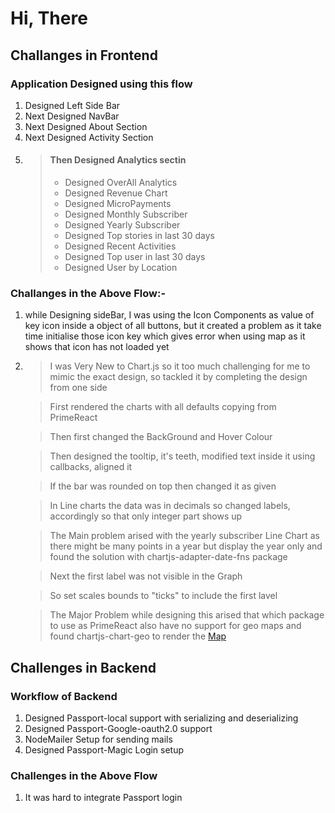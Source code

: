 # Hi, There

## Challanges in Frontend

### Application Designed using this flow
1. Designed Left Side Bar
2. Next Designed NavBar
3. Next Designed About Section
4. Next Designed Activity Section
5. > #### Then Designed Analytics sectin
   > * Designed OverAll Analytics
   > * Designed Revenue Chart
   > * Designed MicroPayments
   > * Designed Monthly Subscriber
   > * Designed Yearly Subscriber
   > * Designed Top stories in last 30 days
   > * Designed Recent Activities
   > * Designed Top user in last 30 days
   > * Designed User by Location


### Challanges in the Above Flow:-
1. while Designing sideBar, I was using the Icon Components as value of key icon inside a object of all buttons, but it created a problem as it take time initialise those icon key which gives error when using map as it shows that icon has not loaded yet

5. > I was Very New to Chart.js so it too much challenging for me to mimic the exact design, so tackled it by completing the design from one side

    >First rendered the charts with all defaults copying from PrimeReact

    > Then first changed the BackGround and Hover Colour

    > Then designed the tooltip, it's teeth, modified text inside it using callbacks, aligned it

    >If the bar was rounded on top then changed it as given

    >In Line charts the data was in decimals so changed labels, accordingly so that only integer part shows up 

    >The Main problem arised with the yearly subscriber Line Chart as there might be many points in a year but display the year only and found the solution with chartjs-adapter-date-fns package

    >Next the first label was not visible in the Graph

    >So set scales bounds to "ticks" to include the first lavel

    >The Major Problem while designing this arised that which package to use as PrimeReact also have no support for geo maps and found chartjs-chart-geo to render the <a href="./app/components/analytics/userbyLocation.jsx">Map </a>



## Challenges in Backend

### Workflow of Backend
1. Designed Passport-local support with serializing and deserializing
2. Designed Passport-Google-oauth2.0 support
3. NodeMailer Setup for sending mails
4. Designed Passport-Magic Login setup

### Challenges in the Above Flow
1. It was hard to integrate Passport login

